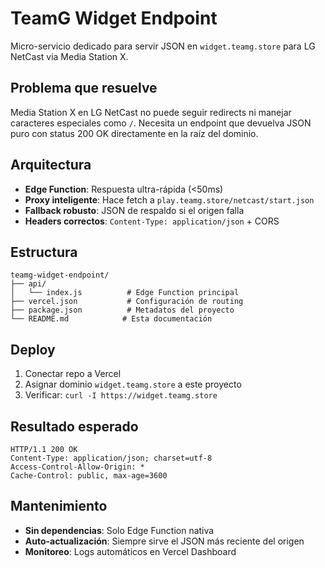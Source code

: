 # TeamG Widget Endpoint

Micro-servicio dedicado para servir JSON en `widget.teamg.store` para LG NetCast via Media Station X.

## Problema que resuelve

Media Station X en LG NetCast no puede seguir redirects ni manejar caracteres especiales como `/`. Necesita un endpoint que devuelva JSON puro con status 200 OK directamente en la raíz del dominio.

## Arquitectura

- **Edge Function**: Respuesta ultra-rápida (<50ms)
- **Proxy inteligente**: Hace fetch a `play.teamg.store/netcast/start.json`
- **Fallback robusto**: JSON de respaldo si el origen falla
- **Headers correctos**: `Content-Type: application/json` + CORS

## Estructura

```
teamg-widget-endpoint/
├── api/
│   └── index.js          # Edge Function principal
├── vercel.json           # Configuración de routing
├── package.json          # Metadatos del proyecto
└── README.md            # Esta documentación
```

## Deploy

1. Conectar repo a Vercel
2. Asignar dominio `widget.teamg.store` a este proyecto
3. Verificar: `curl -I https://widget.teamg.store`

## Resultado esperado

```
HTTP/1.1 200 OK
Content-Type: application/json; charset=utf-8
Access-Control-Allow-Origin: *
Cache-Control: public, max-age=3600
```

## Mantenimiento

- **Sin dependencias**: Solo Edge Function nativa
- **Auto-actualización**: Siempre sirve el JSON más reciente del origen
- **Monitoreo**: Logs automáticos en Vercel Dashboard
